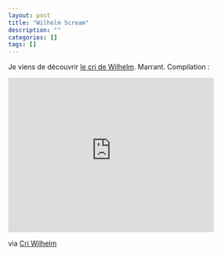 ```yaml
---
layout: post
title: "Wilhelm Scream"
description: ""
categories: []
tags: []
---
```


Je viens de découvrir [le cri de Wilhelm][1]. Marrant. Compilation : 

<iframe width="420" height="315" src="http://www.youtube.com/embed/cdbYsoEasio" frameborder="0"> </iframe>

via [Cri Wilhelm][1]

[1]: http://fr.wikipedia.org/wiki/Cri_Wilhelm
